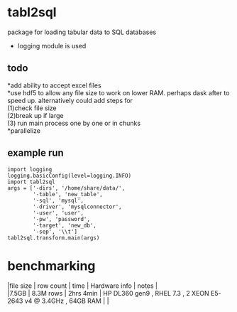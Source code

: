 # tabl2sql
package for loading tabular data to SQL databases  
* logging module is used

## todo
*add ability to accept excel files  
*use hdf5 to allow any file size to work on lower RAM. perhaps dask after to speed up. alternatively could add steps for  
(1)check file size  
(2)break up if large    
(3) run main process one by one or in chunks  
*parallelize  

## example run
```
import logging  
logging.basicConfig(level=logging.INFO)  
import tabl2sql  
args = ['-dirs', '/home/share/data/',  
        '-table', 'new_table',  
        '-sql', 'mysql',  
        '-driver', 'mysqlconnector',  
        '-user', 'user',  
        '-pw', 'password',  
        '-target', 'new_db',  
        '-sep', '\\t']  
tabl2sql.transform.main(args)
```

# benchmarking

|file size | row count | time | Hardware info | notes |  
|7.5GB | 8.3M rows | 2hrs 4min | HP DL360 gen9 , RHEL 7.3 , 2 XEON E5-2643 v4 @ 3.4GHz , 64GB RAM | |  
